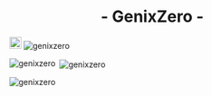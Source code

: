 <h1 align="center">- GenixZero -</h1>  

<p align="left"> 
<img src="https://github-download-stats.vercel.app/api/stats?username=GENIXZERO" height="21"/>
<img src="https://komarev.com/ghpvc/?username=genixzero&label=Profile%20views&color=0e75b6&style=flat" alt="genixzero"/>
</p>  

<p><img align="left" src="https://github-readme-stats.vercel.app/api/top-langs?username=genixzero&show_icons=true&theme=dark&locale=en&layout=compact" alt="genixzero" /></p>

  
<p>&nbsp;<img align="center" src="https://github-readme-stats.vercel.app/api?username=genixzero&show_icons=true&theme=dark&locale=en" alt="genixzero" /></p>  
  
<p><img align="center" src="https://github-readme-streak-stats.herokuapp.com/?user=genixzero&theme=dark" alt="genixzero" /></p>
